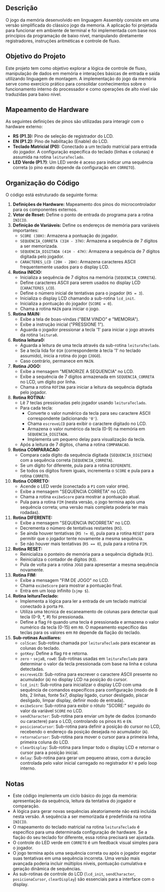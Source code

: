 ## Descrição

O jogo da memória desenvolvido em linguagem Assembly consiste em uma versão simplificada do clássico jogo da memoria. A aplicação foi projetada para funcionar em ambiente de terminal e foi implementada com base nos princípios da programação de baixo nível, manipulando diretamente registradores, instruções aritméticas e controle de fluxo.

## Objetivo do Projeto

Este projeto tem como objetivo explorar a lógica de controle de fluxo, manipulação de dados em memória e interações básicas de entrada e saída utilizando linguagem de montagem. A implementação do jogo da memória serve como exercício prático para consolidar conhecimentos sobre o funcionamento interno do processador e como operações de alto nível são traduzidas para baixo nível.

## Mapeamento de Hardware

As seguintes definições de pinos são utilizadas para interagir com o hardware externo:

* **RS (P1.3):** Pino de seleção de registrador do LCD.
* **EN (P1.2):** Pino de habilitação (Enable) do LCD.
* **Teclado Matricial (P0):** Conectado a um teclado matricial para entrada do jogador. A configuração específica do teclado (linhas e colunas) é assumida na rotina `leituraTeclado`.
* **LED Verde (P1.?)**: Um LED verde é aceso para indicar uma sequência correta (o pino exato depende da configuração em `CORRETO`).

## Organização do Código

O código está estruturado da seguinte forma:

1.  **Definições de Hardware:** Mapeamento dos pinos do microcontrolador para os componentes externos.
2.  **Vetor de Reset:** Define o ponto de entrada do programa para a rotina `INICIO`.
3.  **Definição de Variáveis:** Define os endereços de memória para variáveis importantes:
    * `SCORE (38H)`: Armazena a pontuação do jogador.
    * `SEQUENCIA_CORRETA (31H - 37H)`: Armazena a sequência de 7 dígitos a ser memorizada.
    * `SEQUENCIA_DIGITADA (41H - 47H)`: Armazena a sequência de 7 dígitos digitada pelo jogador.
    * `CARACTERES_LCD (20H - 2BH)`: Armazena caracteres ASCII frequentemente usados para o display LCD.
4.  **Rotina INICIO:**
    * Inicializa a sequência de 7 dígitos na memória (`SEQUENCIA_CORRETA`).
    * Define caracteres ASCII para serem usados no display LCD (`CARACTERES_LCD`).
    * Define o número inicial de tentativas para o jogador (`R5 = 3`).
    * Inicializa o display LCD chamando a sub-rotina `lcd_init`.
    * Inicializa a pontuação do jogador (`SCORE = 0`).
    * Chama a rotina `MAIN` para iniciar o jogo.
5.  **Rotina MAIN:**
    * Exibe a tela de boas-vindas ("BEM VINDO" e "MEMORIA").
    * Exibe a instrução inicial ("PRESSIONE 1").
    * Aguarda o jogador pressionar a tecla '1' para iniciar o jogo através da rotina `leitura0`.
6.  **Rotina leitura0:**
    * Aguarda a leitura de uma tecla através da sub-rotina `leituraTeclado`.
    * Se a tecla lida for `01H` (correspondente à tecla '1' no teclado assumido), inicia a rotina do jogo (`JOGO`).
    * Caso contrário, permanece em `MAIN`.
7.  **Rotina JOGO:**
    * Exibe a mensagem "MEMORIZE A SEQUENCIA" no LCD.
    * Exibe a sequência de 7 dígitos armazenada em `SEQUENCIA_CORRETA` no LCD, um dígito por linha.
    * Chama a rotina `ROTINA` para iniciar a leitura da sequência digitada pelo jogador.
8.  **Rotina ROTINA:**
    * Lê 7 teclas pressionadas pelo jogador usando `leituraTeclado`.
    * Para cada tecla:
        * Converte o valor numérico da tecla para seu caractere ASCII correspondente (adicionando `'0'`).
        * Chama `escreveLCD` para exibir o caractere digitado no LCD.
        * Armazena o valor numérico da tecla (0-9) na memória em `SEQUENCIA_DIGITADA`.
        * Implementa um pequeno delay para visualização da tecla.
    * Após a leitura de 7 dígitos, chama a rotina `COMPARACAO`.
9.  **Rotina COMPARACAO:**
    * Compara cada dígito da sequência digitada (`SEQUENCIA_DIGITADA`) com a sequência correta (`SEQUENCIA_CORRETA`).
    * Se um dígito for diferente, pula para a rotina `DIFERENTE`.
    * Se todos os dígitos forem iguais, incrementa o `SCORE` e pula para a rotina `CORRETO`.
10. **Rotina CORRETO:**
    * Acende o LED verde (conectado a `P1` com valor `0F0H`).
    * Exibe a mensagem "SEQUENCIA CORRETA" no LCD.
    * Chama a rotina `exibeScore` para mostrar a pontuação atual.
    * Pula para a rotina `FIM` (nesta versão, o jogo termina após uma sequência correta; uma versão mais completa poderia ter mais rodadas).
11. **Rotina DIFERENTE:**
    * Exibe a mensagem "SEQUENCIA INCORRETA" no LCD.
    * Decrementa o número de tentativas restantes (`R5`).
    * Se ainda houver tentativas (`R5 != 0`), pula para a rotina `RESET` para permitir que o jogador tente novamente a mesma sequência.
    * Se não houver mais tentativas (`R5 == 0`), pula para a rotina `FIM`.
12. **Rotina RESET:**
    * Reinicializa o ponteiro de memória para a sequência digitada (`R1`).
    * Reinicializa o contador de dígitos (`R3`).
    * Pula de volta para a rotina `JOGO` para apresentar a mesma sequência novamente.
13. **Rotina FIM:**
    * Exibe a mensagem "FIM DE JOGO" no LCD.
    * Chama `exibeScore` para mostrar a pontuação final.
    * Entra em um loop infinito (`sjmp $`).
14. **Rotina leituraTeclado:**
    * Implementa a lógica para ler a entrada de um teclado matricial conectado à porta `P0`.
    * Utiliza uma técnica de escaneamento de colunas para detectar qual tecla (0-9, *, #) foi pressionada.
    * Define a flag `F0` quando uma tecla é pressionada e armazena o valor numérico da tecla (0-15) em `R0`. O mapeamento específico das teclas para os valores em `R0` depende da fiação do teclado.
15. **Sub-rotinas Auxiliares:**
    * `colScan`: Sub-rotina chamada por `leituraTeclado` para escanear as colunas do teclado.
    * `gotKey`: Define a flag `F0` e retorna.
    * `zero` - `sejaB`, `row0`: Sub-rotinas usadas em `leituraTeclado` para determinar o valor da tecla pressionada com base na linha e coluna detectadas.
    * `escreveLCD`: Sub-rotina para escrever o caractere ASCII presente no acumulador (`A`) no display LCD na posição do cursor.
    * `lcd_init`: Sub-rotina para inicializar o display LCD com uma sequência de comandos específicos para configuração (modo de 8 bits, 2 linhas, fonte 5x7, display ligado, cursor desligado, piscar desligado, limpar display, definir modo de entrada).
    * `exibeScore`: Sub-rotina para exibir o rótulo "SCORE:" seguido do valor da variável `SCORE` no LCD.
    * `sendCharacter`: Sub-rotina para enviar um byte de dados (comando ou caractere) para o LCD, controlando os pinos `RS` e `EN`.
    * `posicionaCursor`: Sub-rotina para definir a posição do cursor no LCD, recebendo o endereço da posição desejada no acumulador (`A`).
    * `retornaCursor`: Sub-rotina para mover o cursor para a primeira linha, primeira coluna do LCD.
    * `clearDisplay`: Sub-rotina para limpar todo o display LCD e retornar o cursor para a posição inicial.
    * `delay`: Sub-rotina para gerar um pequeno atraso, com a duração controlada pelo valor inicial carregado no registrador `R7` e pelo loop interno.

## Notas

* Este código implementa um ciclo básico do jogo da memória: apresentação da sequência, leitura da tentativa do jogador e comparação.
* A lógica para gerar novas sequências aleatoriamente não está incluída nesta versão. A sequência a ser memorizada é predefinida na rotina `INICIO`.
* O mapeamento do teclado matricial na rotina `leituraTeclado` é específico para uma determinada configuração de hardware. Se a fiação do seu teclado for diferente, essa rotina precisará ser ajustada.
* O controle do LED verde em `CORRETO` é um feedback visual simples para o jogador.
* O jogo termina após uma sequência correta ou após o jogador esgotar suas tentativas em uma sequência incorreta. Uma versão mais avançada poderia incluir múltiplos níveis, pontuação cumulativa e geração dinâmica de sequências.
* As sub-rotinas de controle do LCD (`lcd_init`, `sendCharacter`, `posicionaCursor`, `clearDisplay`) são essenciais para a interface com o display.
